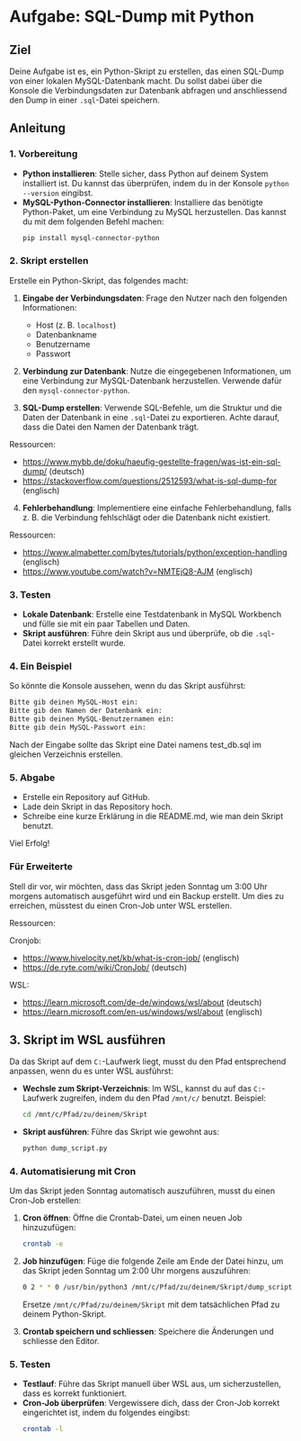 # Aufgabe: SQL-Dump mit Python

## Ziel

Deine Aufgabe ist es, ein Python-Skript zu erstellen, das einen SQL-Dump von einer lokalen MySQL-Datenbank macht. Du sollst dabei über die Konsole die Verbindungsdaten zur Datenbank abfragen und anschliessend den Dump in einer `.sql`-Datei speichern.

## Anleitung

### 1. Vorbereitung

- **Python installieren**: Stelle sicher, dass Python auf deinem System installiert ist. Du kannst das überprüfen, indem du in der Konsole `python --version` eingibst.
- **MySQL-Python-Connector installieren**: Installiere das benötigte Python-Paket, um eine Verbindung zu MySQL herzustellen. Das kannst du mit dem folgenden Befehl machen:
  ```bash
  pip install mysql-connector-python
  ```

### 2. Skript erstellen

Erstelle ein Python-Skript, das folgendes macht:

1. **Eingabe der Verbindungsdaten**: Frage den Nutzer nach den folgenden Informationen:

   - Host (z. B. `localhost`)
   - Datenbankname
   - Benutzername
   - Passwort

2. **Verbindung zur Datenbank**: Nutze die eingegebenen Informationen, um eine Verbindung zur MySQL-Datenbank herzustellen. Verwende dafür den `mysql-connector-python`.

3. **SQL-Dump erstellen**: Verwende SQL-Befehle, um die Struktur und die Daten der Datenbank in eine `.sql`-Datei zu exportieren. Achte darauf, dass die Datei den Namen der Datenbank trägt.

Ressourcen:

- https://www.mybb.de/doku/haeufig-gestellte-fragen/was-ist-ein-sql-dump/ (deutsch)
- https://stackoverflow.com/questions/2512593/what-is-sql-dump-for (englisch)

4. **Fehlerbehandlung**: Implementiere eine einfache Fehlerbehandlung, falls z. B. die Verbindung fehlschlägt oder die Datenbank nicht existiert.

Ressourcen:

- https://www.almabetter.com/bytes/tutorials/python/exception-handling (englisch)
- https://www.youtube.com/watch?v=NMTEjQ8-AJM (englisch)

### 3. Testen

- **Lokale Datenbank**: Erstelle eine Testdatenbank in MySQL Workbench und fülle sie mit ein paar Tabellen und Daten.
- **Skript ausführen**: Führe dein Skript aus und überprüfe, ob die `.sql`-Datei korrekt erstellt wurde.

### 4. Ein Beispiel

So könnte die Konsole aussehen, wenn du das Skript ausführst:

```bash
Bitte gib deinen MySQL-Host ein:
Bitte gib den Namen der Datenbank ein:
Bitte gib deinen MySQL-Benutzernamen ein:
Bitte gib dein MySQL-Passwort ein:
```

Nach der Eingabe sollte das Skript eine Datei namens test_db.sql im gleichen Verzeichnis erstellen.

### 5. Abgabe

- Erstelle ein Repository auf GitHub.
- Lade dein Skript in das Repository hoch.
- Schreibe eine kurze Erklärung in die README.md, wie man dein Skript benutzt.

Viel Erfolg!

### Für Erweiterte

Stell dir vor, wir möchten, dass das Skript jeden Sonntag um 3:00 Uhr morgens automatisch ausgeführt wird und ein Backup erstellt. Um dies zu erreichen, müsstest du einen Cron-Job unter WSL erstellen.

Ressourcen:

Cronjob:

- https://www.hivelocity.net/kb/what-is-cron-job/ (englisch)
- https://de.ryte.com/wiki/CronJob/ (deutsch)

WSL:

- https://learn.microsoft.com/de-de/windows/wsl/about (deutsch)
- https://learn.microsoft.com/en-us/windows/wsl/about (englisch)

## 3. Skript im WSL ausführen

Da das Skript auf dem `C:`-Laufwerk liegt, musst du den Pfad entsprechend anpassen, wenn du es unter WSL ausführst:

- **Wechsle zum Skript-Verzeichnis**: Im WSL, kannst du auf das `C:`-Laufwerk zugreifen, indem du den Pfad `/mnt/c/` benutzt. Beispiel:

  ```bash
  cd /mnt/c/Pfad/zu/deinem/Skript
  ```

- **Skript ausführen**: Führe das Skript wie gewohnt aus:
  ```bash
  python dump_script.py
  ```

### 4. Automatisierung mit Cron

Um das Skript jeden Sonntag automatisch auszuführen, musst du einen Cron-Job erstellen:

1. **Cron öffnen**: Öffne die Crontab-Datei, um einen neuen Job hinzuzufügen:

   ```bash
   crontab -e
   ```

2. **Job hinzufügen**: Füge die folgende Zeile am Ende der Datei hinzu, um das Skript jeden Sonntag um 2:00 Uhr morgens auszuführen:

   ```bash
   0 2 * * 0 /usr/bin/python3 /mnt/c/Pfad/zu/deinem/Skript/dump_script.py
   ```

   Ersetze `/mnt/c/Pfad/zu/deinem/Skript` mit dem tatsächlichen Pfad zu deinem Python-Skript.

3. **Crontab speichern und schliessen**: Speichere die Änderungen und schliesse den Editor.

### 5. Testen

- **Testlauf**: Führe das Skript manuell über WSL aus, um sicherzustellen, dass es korrekt funktioniert.
- **Cron-Job überprüfen**: Vergewissere dich, dass der Cron-Job korrekt eingerichtet ist, indem du folgendes eingibst:
  ```bash
  crontab -l
  ```
